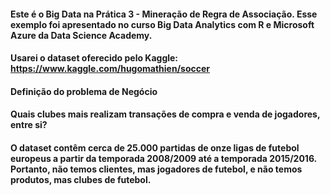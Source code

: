 #### Este é o Big Data na Prática 3 - Mineração de Regra de Associação. Esse exemplo foi apresentado no curso Big Data Analytics com R e Microsoft Azure da Data Science Academy.

#### Usarei o dataset oferecido pelo Kaggle: https://www.kaggle.com/hugomathien/soccer

#### Definição do problema de Negócio

#### Quais clubes mais realizam transações de compra e venda de jogadores, entre si?

#### O dataset contêm cerca de 25.000 partidas de onze ligas de futebol europeus a partir da temporada 2008/2009 até a temporada 2015/2016. Portanto, não temos clientes, mas jogadores de futebol, e não temos produtos, mas clubes de futebol. 
